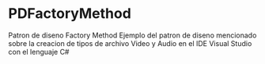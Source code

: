 # PDFactoryMethod
Patron de diseno Factory Method
Ejemplo del patron de diseno mencionado sobre la creacion de tipos de archivo Video y Audio 
en el IDE Visual Studio con el lenguaje C#
